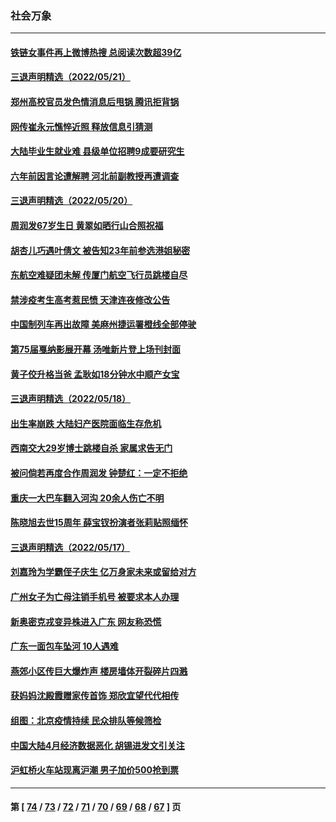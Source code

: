### 社会万象
---
#### [铁链女事件再上微博热搜 总阅读次数超39亿](../../pages/ncid282/n13742497.md) 
#### [三退声明精选（2022/05/21）](../../pages/ncid282/n13742529.md) 
#### [郑州高校官员发色情消息后甩锅 腾讯拒背锅](../../pages/ncid282/n13742368.md) 
#### [网传崔永元憔悴近照 释放信息引猜测](../../pages/ncid282/n13742087.md) 
#### [大陆毕业生就业难 县级单位招聘9成要研究生](../../pages/ncid282/n13742186.md) 
#### [六年前因言论遭解聘 河北前副教授再遭调查](../../pages/ncid282/n13742115.md) 
#### [三退声明精选（2022/05/20）](../../pages/ncid282/n13741924.md) 
#### [周润发67岁生日 黄翠如晒行山合照祝福](../../pages/ncid282/n13741097.md) 
#### [胡杏儿巧遇叶倩文 被告知23年前参选港姐秘密](../../pages/ncid282/n13741774.md) 
#### [东航空难疑团未解 传厦门航空飞行员跳楼自尽](../../pages/ncid282/n13741442.md) 
#### [禁涉疫考生高考惹民愤 天津连夜修改公告](../../pages/ncid282/n13741382.md) 
#### [中国制列车再出故障 美麻州捷运署橙线全部停驶](../../pages/ncid282/n13741041.md) 
#### [第75届戛纳影展开幕 汤唯新片登上场刊封面](../../pages/ncid282/n13740273.md) 
#### [黄子佼升格当爸 孟耿如18分钟水中顺产女宝](../../pages/ncid282/n13741021.md) 
#### [三退声明精选（2022/05/18）](../../pages/ncid282/n13740936.md) 
#### [出生率崩跌 大陆妇产医院面临生存危机](../../pages/ncid282/n13740563.md) 
#### [西南交大29岁博士跳楼自杀 家属求告无门](../../pages/ncid282/n13740506.md) 
#### [被问倘若再度合作周润发 钟楚红：一定不拒绝](../../pages/ncid282/n13740144.md) 
#### [重庆一大巴车翻入河沟 20余人伤亡不明](../../pages/ncid282/n13739873.md) 
#### [陈晓旭去世15周年 薛宝钗扮演者张莉贴照缅怀](../../pages/ncid282/n13739444.md) 
#### [三退声明精选（2022/05/17）](../../pages/ncid282/n13739546.md) 
#### [刘嘉玲为学霸侄子庆生 亿万身家未来或留给对方](../../pages/ncid282/n13739409.md) 
#### [广州女子为亡母注销手机号 被要求本人办理](../../pages/ncid282/n13739190.md) 
#### [新奥密克戎变异株进入广东 网友称恐慌](../../pages/ncid282/n13739150.md) 
#### [广东一面包车坠河 10人遇难](../../pages/ncid282/n13739148.md) 
#### [燕郊小区传巨大爆炸声 楼房墙体开裂碎片四溅](../../pages/ncid282/n13739046.md) 
#### [获妈妈沈殿霞赠家传首饰 郑欣宜望代代相传](../../pages/ncid282/n13738761.md) 
#### [组图：北京疫情持续 民众排队等候筛检](../../pages/ncid282/n13738457.md) 
#### [中国大陆4月经济数据恶化 胡锡进发文引关注](../../pages/ncid282/n13738187.md) 
#### [沪虹桥火车站现离沪潮 男子加价500抢到票](../../pages/ncid282/n13738434.md) 

---
#### 第 [ [74](./74.md) / [73](./73.md) / [72](./72.md) / [71](./71.md) / [70](./70.md) / [69](./69.md) / [68](./68.md) / [67](./67.md) ] 页
